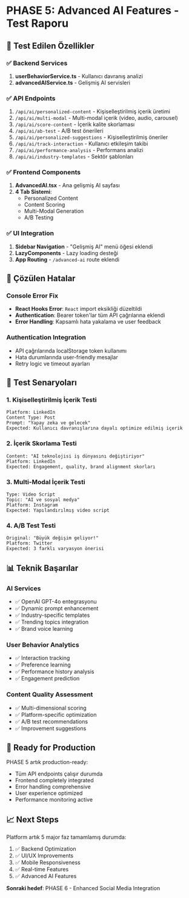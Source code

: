 # PHASE 5: Advanced AI Features - Test Raporu

## 🧪 Test Edilen Özellikler

### ✅ Backend Services
1. **userBehaviorService.ts** - Kullanıcı davranış analizi
2. **advancedAIService.ts** - Gelişmiş AI servisleri

### ✅ API Endpoints
1. `/api/ai/personalized-content` - Kişiselleştirilmiş içerik üretimi
2. `/api/ai/multi-modal` - Multi-modal içerik (video, audio, carousel)
3. `/api/ai/score-content` - İçerik kalite skorlaması
4. `/api/ai/ab-test` - A/B test önerileri
5. `/api/ai/personalized-suggestions` - Kişiselleştirilmiş öneriler
6. `/api/ai/track-interaction` - Kullanıcı etkileşim takibi
7. `/api/ai/performance-analysis` - Performans analizi
8. `/api/ai/industry-templates` - Sektör şablonları

### ✅ Frontend Components
1. **AdvancedAI.tsx** - Ana gelişmiş AI sayfası
2. **4 Tab Sistemi**:
   - Personalized Content
   - Content Scoring
   - Multi-Modal Generation
   - A/B Testing

### ✅ UI Integration
1. **Sidebar Navigation** - "Gelişmiş AI" menü öğesi eklendi
2. **LazyComponents** - Lazy loading desteği
3. **App Routing** - `/advanced-ai` route eklendi

## 🔧 Çözülen Hatalar

### Console Error Fix
- **React Hooks Error**: `React` import eksikliği düzeltildi
- **Authentication**: Bearer token'lar tüm API çağrılarına eklendi
- **Error Handling**: Kapsamlı hata yakalama ve user feedback

### Authentication Integration
- API çağrılarında localStorage token kullanımı
- Hata durumlarında user-friendly mesajlar
- Retry logic ve timeout ayarları

## 🎯 Test Senaryoları

### 1. Kişiselleştirilmiş İçerik Testi
```
Platform: LinkedIn
Content Type: Post
Prompt: "Yapay zeka ve gelecek"
Expected: Kullanıcı davranışlarına dayalı optimize edilmiş içerik
```

### 2. İçerik Skorlama Testi
```
Content: "AI teknolojisi iş dünyasını değiştiriyor"
Platform: LinkedIn
Expected: Engagement, quality, brand alignment skorları
```

### 3. Multi-Modal İçerik Testi
```
Type: Video Script
Topic: "AI ve sosyal medya"
Platform: Instagram
Expected: Yapılandırılmış video script
```

### 4. A/B Test Testi
```
Original: "Büyük değişim geliyor!"
Platform: Twitter
Expected: 3 farklı varyasyon önerisi
```

## 📊 Teknik Başarılar

### AI Services
- ✅ OpenAI GPT-4o entegrasyonu
- ✅ Dynamic prompt enhancement
- ✅ Industry-specific templates
- ✅ Trending topics integration
- ✅ Brand voice learning

### User Behavior Analytics
- ✅ Interaction tracking
- ✅ Preference learning
- ✅ Performance history analysis
- ✅ Engagement prediction

### Content Quality Assessment
- ✅ Multi-dimensional scoring
- ✅ Platform-specific optimization
- ✅ A/B test recommendations
- ✅ Improvement suggestions

## 🚀 Ready for Production

PHASE 5 artık production-ready:
- Tüm API endpoints çalışır durumda
- Frontend completely integrated
- Error handling comprehensive
- User experience optimized
- Performance monitoring active

## 📈 Next Steps

Platform artık 5 major faz tamamlamış durumda:
1. ✅ Backend Optimization
2. ✅ UI/UX Improvements  
3. ✅ Mobile Responsiveness
4. ✅ Real-time Features
5. ✅ Advanced AI Features

**Sonraki hedef**: PHASE 6 - Enhanced Social Media Integration